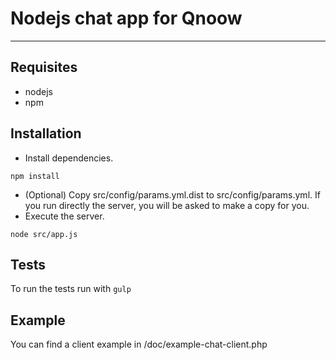 # Nodejs chat app for Qnoow #
-------------------------

## Requisites ##
* nodejs
* npm

## Installation ##
* Install dependencies.
```
npm install
```
* (Optional) Copy src/config/params.yml.dist to src/config/params.yml. If you run directly the server, you will be asked to make a copy for you.
* Execute the server.
```
node src/app.js
```

## Tests ##
To run the tests run with `gulp`

## Example ##
You can find a client example in /doc/example-chat-client.php